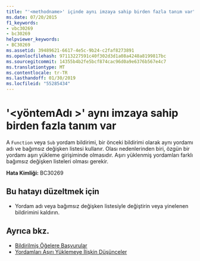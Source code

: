```yaml
---
title: "'<methodname>' içinde aynı imzaya sahip birden fazla tanım var"
ms.date: 07/20/2015
f1_keywords:
- vbc30269
- bc30269
helpviewer_keywords:
- BC30269
ms.assetid: 39489621-6617-4e5c-9b24-c2faf8273891
ms.openlocfilehash: 97113227591c40f302d3d1a08a4248a8199817bc
ms.sourcegitcommit: 14355b4b2fe5bcf874cac96d0a9e6376b567e4c7
ms.translationtype: MT
ms.contentlocale: tr-TR
ms.lasthandoff: 01/30/2019
ms.locfileid: "55285434"
---
```

# <a name="methodname-has-multiple-definitions-with-identical-signatures"></a>'\<yöntemAdı >' aynı imzaya sahip birden fazla tanım var
A `Function` veya `Sub` yordam bildirimi, bir önceki bildirimi olarak aynı yordamı adı ve bağımsız değişken listesi kullanır. Olası nedenlerinden biri, özgün bir yordamı aşırı yükleme girişiminde olmasıdır. Aşırı yüklenmiş yordamları farklı bağımsız değişken listeleri olması gerekir.  
  
 **Hata Kimliği:** BC30269  
  
## <a name="to-correct-this-error"></a>Bu hatayı düzeltmek için  
  
-   Yordam adı veya bağımsız değişken listesiyle değiştirin veya yinelenen bildirimini kaldırın.  
  
## <a name="see-also"></a>Ayrıca bkz.
- [Bildirilmiş Öğelere Başvurular](../../../visual-basic/programming-guide/language-features/declared-elements/references-to-declared-elements.md)
- [Yordamları Aşırı Yüklemeye İlişkin Düşünceler](../../../visual-basic/programming-guide/language-features/procedures/considerations-in-overloading-procedures.md)
